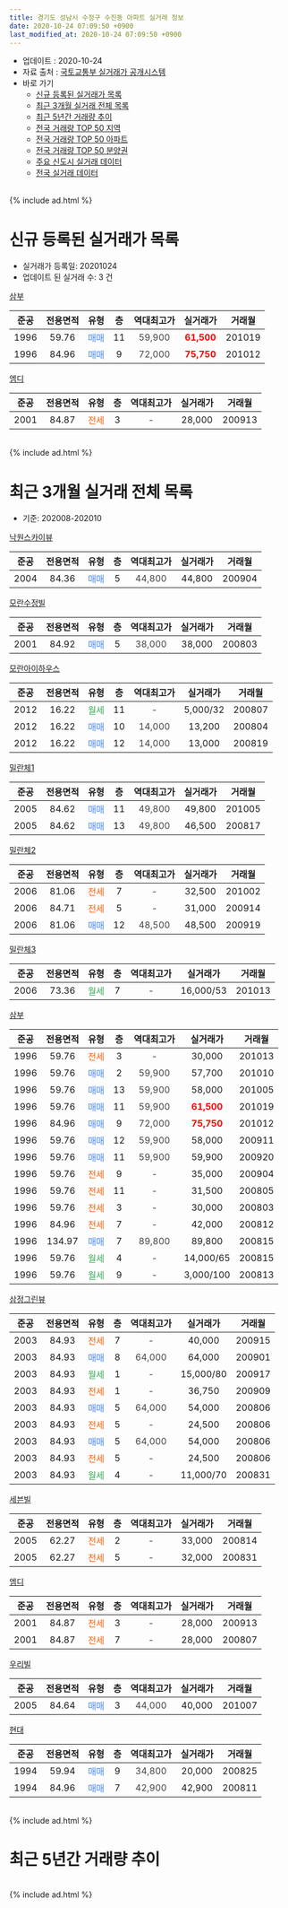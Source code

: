 ```yaml
---
title: 경기도 성남시 수정구 수진동 아파트 실거래 정보
date: 2020-10-24 07:09:50 +0900
last_modified_at: 2020-10-24 07:09:50 +0900
---
```


* 업데이트 : 2020-10-24
* 자료 출처 : [국토교통부 실거래가 공개시스템](http://rt.molit.go.kr)
* 바로 가기
    * [신규 등록된 실거래가 목록](#신규-등록된-실거래가-목록)
    * [최근 3개월 실거래 전체 목록](#최근-3개월-실거래-전체-목록)
    * [최근 5년간 거래량 추이](#최근-5년간-거래량-추이)
    * [전국 거래량 TOP 50 지역](https://inasie.github.io/apt-trade-info/최근-3개월-전국에서-가장-거래가-많이-발생한-지역)
    * [전국 거래량 TOP 50 아파트](https://inasie.github.io/apt-trade-info/최근-3개월-전국에서-가장-거래가-많이-발생한-아파트)
    * [전국 거래량 TOP 50 분양권](https://inasie.github.io/apt-trade-info/최근-3개월-전국에서-가장-거래가-많이-발생한-분양권)
    * [주요 신도시 실거래 데이터](https://inasie.github.io/apt-trade-info/주요-신도시)
    * [전국 실거래 데이터](https://inasie.github.io/apt-trade-info/전국)
<br>
{% include ad.html %}
<br>

# 신규 등록된 실거래가 목록
* 실거래가 등록일: 20201024
* 업데이트 된 실거래 수: 3 건


[삼부](https://search.naver.com/search.naver?query=%EA%B2%BD%EA%B8%B0%EB%8F%84+%EC%84%B1%EB%82%A8%EC%8B%9C+%EC%88%98%EC%A0%95%EA%B5%AC+%EC%88%98%EC%A7%84%EB%8F%99+%EC%82%BC%EB%B6%80)

|준공|전용면적|유형|층|역대최고가|실거래가|거래월|
|:---:|:---:|:---:|:---:|:---:|:---:|:---:|
|1996|59.76|<span style="color:#4285f3">매매</span>|11|<span style="color:#444444">59,900</span>|<b><span style="color:#ff0000">61,500</span></b>|201019|
|1996|84.96|<span style="color:#4285f3">매매</span>|9|<span style="color:#444444">72,000</span>|<b><span style="color:#ff0000">75,750</span></b>|201012|

[엠디](https://search.naver.com/search.naver?query=%EA%B2%BD%EA%B8%B0%EB%8F%84+%EC%84%B1%EB%82%A8%EC%8B%9C+%EC%88%98%EC%A0%95%EA%B5%AC+%EC%88%98%EC%A7%84%EB%8F%99+%EC%97%A0%EB%94%94)

|준공|전용면적|유형|층|역대최고가|실거래가|거래월|
|:---:|:---:|:---:|:---:|:---:|:---:|:---:|
|2001|84.87|<span style="color:#ff5a00">전세</span>|3|<span style="color:#444444">-</span>|28,000|200913|


<br>
{% include ad.html %}
<br>

# 최근 3개월 실거래 전체 목록
* 기준: 202008-202010


[낙원스카이뷰](https://search.naver.com/search.naver?query=%EA%B2%BD%EA%B8%B0%EB%8F%84+%EC%84%B1%EB%82%A8%EC%8B%9C+%EC%88%98%EC%A0%95%EA%B5%AC+%EC%88%98%EC%A7%84%EB%8F%99+%EB%82%99%EC%9B%90%EC%8A%A4%EC%B9%B4%EC%9D%B4%EB%B7%B0)

|준공|전용면적|유형|층|역대최고가|실거래가|거래월|
|:---:|:---:|:---:|:---:|:---:|:---:|:---:|
|2004|84.36|<span style="color:#4285f3">매매</span>|5|<span style="color:#444444">44,800</span>|44,800|200904|

[모란수정빌](https://search.naver.com/search.naver?query=%EA%B2%BD%EA%B8%B0%EB%8F%84+%EC%84%B1%EB%82%A8%EC%8B%9C+%EC%88%98%EC%A0%95%EA%B5%AC+%EC%88%98%EC%A7%84%EB%8F%99+%EB%AA%A8%EB%9E%80%EC%88%98%EC%A0%95%EB%B9%8C)

|준공|전용면적|유형|층|역대최고가|실거래가|거래월|
|:---:|:---:|:---:|:---:|:---:|:---:|:---:|
|2001|84.92|<span style="color:#4285f3">매매</span>|5|<span style="color:#444444">38,000</span>|38,000|200803|

[모란아이하우스](https://search.naver.com/search.naver?query=%EA%B2%BD%EA%B8%B0%EB%8F%84+%EC%84%B1%EB%82%A8%EC%8B%9C+%EC%88%98%EC%A0%95%EA%B5%AC+%EC%88%98%EC%A7%84%EB%8F%99+%EB%AA%A8%EB%9E%80%EC%95%84%EC%9D%B4%ED%95%98%EC%9A%B0%EC%8A%A4)

|준공|전용면적|유형|층|역대최고가|실거래가|거래월|
|:---:|:---:|:---:|:---:|:---:|:---:|:---:|
|2012|16.22|<span style="color:#34a853">월세</span>|11|<span style="color:#444444">-</span>|5,000/32|200807|
|2012|16.22|<span style="color:#4285f3">매매</span>|10|<span style="color:#444444">14,000</span>|13,200|200804|
|2012|16.22|<span style="color:#4285f3">매매</span>|12|<span style="color:#444444">14,000</span>|13,000|200819|

[밀란체1](https://search.naver.com/search.naver?query=%EA%B2%BD%EA%B8%B0%EB%8F%84+%EC%84%B1%EB%82%A8%EC%8B%9C+%EC%88%98%EC%A0%95%EA%B5%AC+%EC%88%98%EC%A7%84%EB%8F%99+%EB%B0%80%EB%9E%80%EC%B2%B41)

|준공|전용면적|유형|층|역대최고가|실거래가|거래월|
|:---:|:---:|:---:|:---:|:---:|:---:|:---:|
|2005|84.62|<span style="color:#4285f3">매매</span>|11|<span style="color:#444444">49,800</span>|49,800|201005|
|2005|84.62|<span style="color:#4285f3">매매</span>|13|<span style="color:#444444">49,800</span>|46,500|200817|

[밀란체2](https://search.naver.com/search.naver?query=%EA%B2%BD%EA%B8%B0%EB%8F%84+%EC%84%B1%EB%82%A8%EC%8B%9C+%EC%88%98%EC%A0%95%EA%B5%AC+%EC%88%98%EC%A7%84%EB%8F%99+%EB%B0%80%EB%9E%80%EC%B2%B42)

|준공|전용면적|유형|층|역대최고가|실거래가|거래월|
|:---:|:---:|:---:|:---:|:---:|:---:|:---:|
|2006|81.06|<span style="color:#ff5a00">전세</span>|7|<span style="color:#444444">-</span>|32,500|201002|
|2006|84.71|<span style="color:#ff5a00">전세</span>|5|<span style="color:#444444">-</span>|31,000|200914|
|2006|81.06|<span style="color:#4285f3">매매</span>|12|<span style="color:#444444">48,500</span>|48,500|200919|

[밀란체3](https://search.naver.com/search.naver?query=%EA%B2%BD%EA%B8%B0%EB%8F%84+%EC%84%B1%EB%82%A8%EC%8B%9C+%EC%88%98%EC%A0%95%EA%B5%AC+%EC%88%98%EC%A7%84%EB%8F%99+%EB%B0%80%EB%9E%80%EC%B2%B43)

|준공|전용면적|유형|층|역대최고가|실거래가|거래월|
|:---:|:---:|:---:|:---:|:---:|:---:|:---:|
|2006|73.36|<span style="color:#34a853">월세</span>|7|<span style="color:#444444">-</span>|16,000/53|201013|

[삼부](https://search.naver.com/search.naver?query=%EA%B2%BD%EA%B8%B0%EB%8F%84+%EC%84%B1%EB%82%A8%EC%8B%9C+%EC%88%98%EC%A0%95%EA%B5%AC+%EC%88%98%EC%A7%84%EB%8F%99+%EC%82%BC%EB%B6%80)

|준공|전용면적|유형|층|역대최고가|실거래가|거래월|
|:---:|:---:|:---:|:---:|:---:|:---:|:---:|
|1996|59.76|<span style="color:#ff5a00">전세</span>|3|<span style="color:#444444">-</span>|30,000|201013|
|1996|59.76|<span style="color:#4285f3">매매</span>|2|<span style="color:#444444">59,900</span>|57,700|201010|
|1996|59.76|<span style="color:#4285f3">매매</span>|13|<span style="color:#444444">59,900</span>|58,000|201005|
|1996|59.76|<span style="color:#4285f3">매매</span>|11|<span style="color:#444444">59,900</span>|<b><span style="color:#ff0000">61,500</span></b>|201019|
|1996|84.96|<span style="color:#4285f3">매매</span>|9|<span style="color:#444444">72,000</span>|<b><span style="color:#ff0000">75,750</span></b>|201012|
|1996|59.76|<span style="color:#4285f3">매매</span>|12|<span style="color:#444444">59,900</span>|58,000|200911|
|1996|59.76|<span style="color:#4285f3">매매</span>|11|<span style="color:#444444">59,900</span>|59,900|200920|
|1996|59.76|<span style="color:#ff5a00">전세</span>|9|<span style="color:#444444">-</span>|35,000|200904|
|1996|59.76|<span style="color:#ff5a00">전세</span>|11|<span style="color:#444444">-</span>|31,500|200805|
|1996|59.76|<span style="color:#ff5a00">전세</span>|3|<span style="color:#444444">-</span>|30,000|200803|
|1996|84.96|<span style="color:#ff5a00">전세</span>|7|<span style="color:#444444">-</span>|42,000|200812|
|1996|134.97|<span style="color:#4285f3">매매</span>|7|<span style="color:#444444">89,800</span>|89,800|200815|
|1996|59.76|<span style="color:#34a853">월세</span>|4|<span style="color:#444444">-</span>|14,000/65|200815|
|1996|59.76|<span style="color:#34a853">월세</span>|9|<span style="color:#444444">-</span>|3,000/100|200813|

[삼정그린뷰](https://search.naver.com/search.naver?query=%EA%B2%BD%EA%B8%B0%EB%8F%84+%EC%84%B1%EB%82%A8%EC%8B%9C+%EC%88%98%EC%A0%95%EA%B5%AC+%EC%88%98%EC%A7%84%EB%8F%99+%EC%82%BC%EC%A0%95%EA%B7%B8%EB%A6%B0%EB%B7%B0)

|준공|전용면적|유형|층|역대최고가|실거래가|거래월|
|:---:|:---:|:---:|:---:|:---:|:---:|:---:|
|2003|84.93|<span style="color:#ff5a00">전세</span>|7|<span style="color:#444444">-</span>|40,000|200915|
|2003|84.93|<span style="color:#4285f3">매매</span>|8|<span style="color:#444444">64,000</span>|64,000|200901|
|2003|84.93|<span style="color:#34a853">월세</span>|1|<span style="color:#444444">-</span>|15,000/80|200917|
|2003|84.93|<span style="color:#ff5a00">전세</span>|1|<span style="color:#444444">-</span>|36,750|200909|
|2003|84.93|<span style="color:#4285f3">매매</span>|5|<span style="color:#444444">64,000</span>|54,000|200806|
|2003|84.93|<span style="color:#ff5a00">전세</span>|5|<span style="color:#444444">-</span>|24,500|200806|
|2003|84.93|<span style="color:#4285f3">매매</span>|5|<span style="color:#444444">64,000</span>|54,000|200806|
|2003|84.93|<span style="color:#ff5a00">전세</span>|5|<span style="color:#444444">-</span>|24,500|200806|
|2003|84.93|<span style="color:#34a853">월세</span>|4|<span style="color:#444444">-</span>|11,000/70|200831|

[세븐빌](https://search.naver.com/search.naver?query=%EA%B2%BD%EA%B8%B0%EB%8F%84+%EC%84%B1%EB%82%A8%EC%8B%9C+%EC%88%98%EC%A0%95%EA%B5%AC+%EC%88%98%EC%A7%84%EB%8F%99+%EC%84%B8%EB%B8%90%EB%B9%8C)

|준공|전용면적|유형|층|역대최고가|실거래가|거래월|
|:---:|:---:|:---:|:---:|:---:|:---:|:---:|
|2005|62.27|<span style="color:#ff5a00">전세</span>|2|<span style="color:#444444">-</span>|33,000|200814|
|2005|62.27|<span style="color:#ff5a00">전세</span>|5|<span style="color:#444444">-</span>|32,000|200831|

[엠디](https://search.naver.com/search.naver?query=%EA%B2%BD%EA%B8%B0%EB%8F%84+%EC%84%B1%EB%82%A8%EC%8B%9C+%EC%88%98%EC%A0%95%EA%B5%AC+%EC%88%98%EC%A7%84%EB%8F%99+%EC%97%A0%EB%94%94)

|준공|전용면적|유형|층|역대최고가|실거래가|거래월|
|:---:|:---:|:---:|:---:|:---:|:---:|:---:|
|2001|84.87|<span style="color:#ff5a00">전세</span>|3|<span style="color:#444444">-</span>|28,000|200913|
|2001|84.87|<span style="color:#ff5a00">전세</span>|7|<span style="color:#444444">-</span>|28,000|200807|

[우리빌](https://search.naver.com/search.naver?query=%EA%B2%BD%EA%B8%B0%EB%8F%84+%EC%84%B1%EB%82%A8%EC%8B%9C+%EC%88%98%EC%A0%95%EA%B5%AC+%EC%88%98%EC%A7%84%EB%8F%99+%EC%9A%B0%EB%A6%AC%EB%B9%8C)

|준공|전용면적|유형|층|역대최고가|실거래가|거래월|
|:---:|:---:|:---:|:---:|:---:|:---:|:---:|
|2005|84.64|<span style="color:#4285f3">매매</span>|3|<span style="color:#444444">44,000</span>|40,000|201007|

[현대](https://search.naver.com/search.naver?query=%EA%B2%BD%EA%B8%B0%EB%8F%84+%EC%84%B1%EB%82%A8%EC%8B%9C+%EC%88%98%EC%A0%95%EA%B5%AC+%EC%88%98%EC%A7%84%EB%8F%99+%ED%98%84%EB%8C%80)

|준공|전용면적|유형|층|역대최고가|실거래가|거래월|
|:---:|:---:|:---:|:---:|:---:|:---:|:---:|
|1994|59.94|<span style="color:#4285f3">매매</span>|9|<span style="color:#444444">34,800</span>|20,000|200825|
|1994|84.96|<span style="color:#4285f3">매매</span>|7|<span style="color:#444444">42,900</span>|42,900|200811|


<br>
{% include ad.html %}
<br>

# 최근 5년간 거래량 추이


<div style="width:100%;">
    <canvas id="deal_progress" height="200"></canvas>
</div>

<script>
new Chart(document.getElementById("deal_progress"), {
    type: 'line',
    data: {
        labels: ['201510','201511','201512','201601','201602','201603','201604','201605','201606','201607','201608','201609','201610','201611','201612','201701','201702','201703','201704','201705','201706','201707','201708','201709','201710','201711','201712','201801','201802','201803','201804','201805','201806','201807','201808','201809','201810','201811','201812','201901','201902','201903','201904','201905','201906','201907','201908','201909','201910','201911','201912','202001','202002','202003','202004','202005','202006','202007','202008','202009','202010'],
        datasets: [{
            label: '매매',
            pointRadius: 1,
            data: [12, 8, 5, 8, 2, 14, 12, 9, 17, 28, 19, 11, 25, 8, 6, 4, 7, 14, 14, 16, 8, 12, 15, 10, 12, 5, 6, 16, 13, 16, 4, 4, 8, 12, 23, 11, 8, 6, 4, 4, 5, 5, 9, 6, 16, 23, 5, 13, 17, 19, 15, 13, 16, 9, 10, 15, 32, 10, 9, 5, 6],
            borderColor: "rgba(255, 201, 14, 1)",
            backgroundColor: "rgba(255, 201, 14, 0.5)",
            fill: false,
            lineTension: 0
        },{
            label: '전월세',
            pointRadius: 1,
            data: [13, 10, 8, 11, 10, 11, 16, 8, 16, 15, 6, 14, 13, 5, 7, 10, 12, 14, 15, 12, 14, 9, 8, 13, 15, 13, 9, 18, 16, 19, 12, 11, 12, 11, 7, 18, 10, 8, 11, 7, 7, 8, 11, 7, 9, 11, 8, 10, 16, 11, 12, 11, 16, 17, 13, 9, 11, 14, 12, 6, 3],
            borderColor: "rgba(0, 141, 185, 1)",
            backgroundColor: "rgba(0, 141, 185, 0.5)",
            fill: false,
            lineTension: 0
        }
        ]
    },
    options: {
        responsive: true,
        title: {
            display: false
        },
        tooltips: {
            mode: 'index',
            intersect: false
        },
        hover: {
            mode: 'nearest',
            intersect: true
        },
        scales: {
            xAxes: [{
                display: true,
                scaleLabel: {
                    display: true,
                    labelString: '년/월'
                }
            }],
            yAxes: [{
                display: true,
                ticks: {
                    suggestedMin: 0,
                },
                scaleLabel: {
                    display: true,
                    labelString: '실거래 수'
                }
            }]
        }
    }
});

</script>


<br>
{% include ad.html %}
<br>


